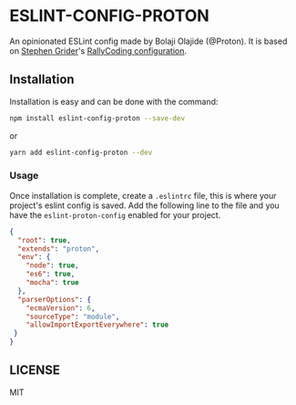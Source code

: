 # ESLINT-CONFIG-PROTON

An opinionated ESLint config made by Bolaji Olajide (@Proton). It is based on [Stephen Grider](https://github.com/StephenGrider)'s [RallyCoding configuration](https://github.com/StephenGrider/ESLint-Rallycoding).

## Installation

Installation is easy and can be done with the command:

```sh
npm install eslint-config-proton --save-dev
```

or

```sh
yarn add eslint-config-proton --dev
```

### Usage

Once installation is complete, create a `.eslintrc` file, this is where your project's eslint config is saved.
Add the following line to the file and you have the `eslint-proton-config` enabled for your project.

```json
{
  "root": true,
  "extends": "proton",
  "env": {
    "node": true,
    "es6": true,
    "mocha": true
  },
  "parserOptions": {
    "ecmaVersion": 6,
    "sourceType": "module",
    "allowImportExportEverywhere": true
 }
}
```

## LICENSE

MIT
